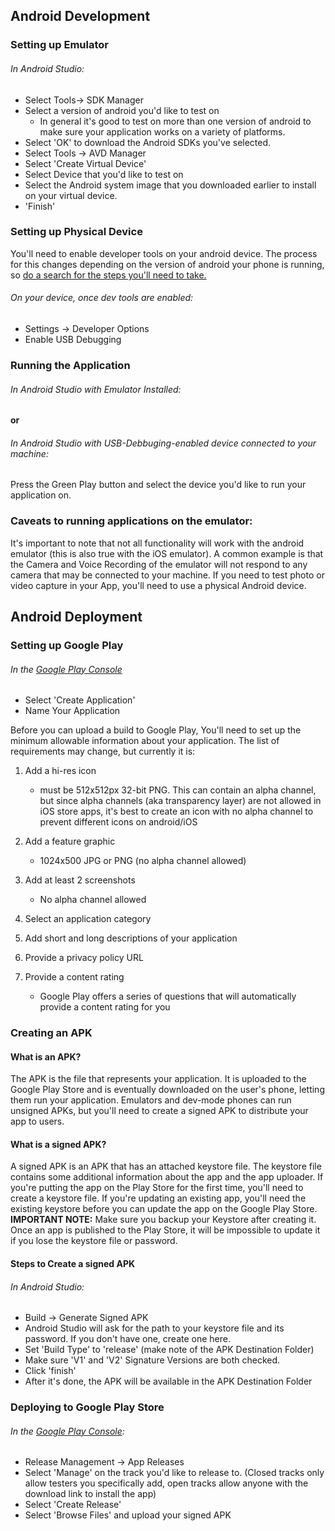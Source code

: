 ## Android Development
### Setting up Emulator
###### In Android Studio:
- Select Tools-> SDK Manager
- Select a version of android you'd like to test on
	- In general it's good to test on more than one version of android to make sure your application works on a variety of platforms.
- Select 'OK' to download the Android SDKs you've selected.
- Select Tools -> AVD Manager
- Select 'Create Virtual Device'
- Select Device that you'd like to test on
- Select the Android system image that you downloaded earlier to install on your virtual device.
- 'Finish'

### Setting up Physical Device
You'll need to enable developer tools on your android device. The process for this changes depending on the version of android your phone is running, so [do a search for the steps you'll need to take.](https://www.google.com/search?q=enable+developer+mode+android&oq=enable+developer+mode+android&aqs=chrome.0.0l6.4452j1j1&sourceid=chrome&ie=UTF-8 "do a search for the steps you'll need to take.")
###### On your device, once dev tools are enabled:

- Settings -> Developer Options
- Enable USB Debugging

### Running the Application

###### In Android Studio with Emulator Installed:
**or**
###### In Android Studio with USB-Debbuging-enabled device connected to your machine:

Press the Green Play button and select the device you'd like to run your application on.

### Caveats to running applications on the emulator:

It's important to note that not all functionality will work with the android emulator (this is also true with the iOS emulator). A common example is that the Camera and Voice Recording of the emulator will not respond to any camera that may be connected to your machine. If you need to test photo or video capture in your App, you'll need to use a physical Android device.

## Android Deployment



### Setting up Google Play

###### In the [Google Play Console](https://play.google.com/console "Google Play Console")
- Select 'Create Application'
- Name Your Application

Before you can upload a build to Google Play, You'll need to set up the minimum allowable information about your application. The list of requirements may change, but currently it is:

1. Add a hi-res icon
	- must be 512x512px 32-bit PNG. This can contain an alpha channel, but since alpha channels (aka transparency layer) are not allowed in iOS store apps, it's best to create an icon with no alpha channel to prevent different icons on android/iOS

2. Add a feature graphic
	- 1024x500 JPG or PNG (no alpha channel allowed)
3. Add at least 2 screenshots
	- No alpha channel allowed

4. Select an application category

5. Add short and long descriptions of your application

6. Provide a privacy policy URL

7. Provide a content rating
	- Google Play offers a series of questions that will automatically provide a content rating for you

### Creating an APK

#### What is an APK?
The APK is the file that represents your application. It is uploaded to the Google Play Store and is eventually downloaded on the user's phone, letting them run your application. Emulators and dev-mode phones can run unsigned APKs, but you'll need to create a signed APK to distribute your app to users.

#### What is a signed APK?
A signed APK is an APK that has an attached keystore file. The keystore file contains some additional information about the app and the app uploader. If you're putting the app on the Play Store for the first time, you'll need to create a keystore file. If you're updating an existing app, you'll need the existing keystore before you can update the app on the Google Play Store. **IMPORTANT NOTE:**  Make sure you backup your Keystore after creating it. Once an app is published to the Play Store, it will be impossible to update it if you lose the keystore file or password.

#### Steps to Create a signed APK
###### In Android Studio:
- Build -> Generate Signed APK
- Android Studio will ask for the path to your keystore file and its password. If you don't have one, create one here.
- Set 'Build Type' to 'release' (make note of the APK Destination Folder)
- Make sure 'V1' and 'V2' Signature Versions are both checked.
- Click 'finish'
- After it's done, the APK will be available in the APK Destination Folder

### Deploying to Google Play Store

###### In the [Google Play Console](https://play.google.com/console "Google Play Console"):
- Release Management -> App Releases
- Select 'Manage' on the track you'd like to release to. (Closed tracks only allow testers you specifically add, open tracks allow anyone with the download link to install the app)
- Select 'Create Release'
- Select 'Browse Files' and upload your signed APK

